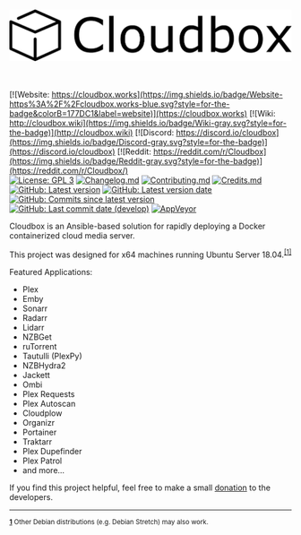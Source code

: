 <br /><img src="https://raw.githubusercontent.com/Cloudbox/assets/master/images/readme/Cloudbox-logo_dark.png" width="600">

<br /><br />
[![Website: https://cloudbox.works](https://img.shields.io/badge/Website-https%3A%2F%2Fcloudbox.works-blue.svg?style=for-the-badge&colorB=177DC1&label=website)](https://cloudbox.works)
[![Wiki: http://cloudbox.wiki](https://img.shields.io/badge/Wiki-gray.svg?style=for-the-badge)](http://cloudbox.wiki)
[![Discord: https://discord.io/cloudbox](https://img.shields.io/badge/Discord-gray.svg?style=for-the-badge)](https://discord.io/cloudbox)
[![Reddit: https://reddit.com/r/Cloudbox](https://img.shields.io/badge/Reddit-gray.svg?style=for-the-badge)](https://reddit.com/r/Cloudbox/)
<br />
[![License: GPL 3](https://img.shields.io/badge/License-GPL%203-blue.svg?style=for-the-badge&colorB=177DC1&label=license)](LICENSE.md)
[![Changelog.md](https://img.shields.io/badge/Changelog-gray.svg?style=for-the-badge)](CHANGELOG.md)
[![Contributing.md](https://img.shields.io/badge/Contributing-gray.svg?style=for-the-badge)](CONTRIBUTING.md)
[![Credits.md](https://img.shields.io/badge/Credits-gray.svg?style=for-the-badge)](CREDITS.md)
<br />
[![GitHub: Latest version](https://img.shields.io/github/release/cloudbox/cloudbox.svg?style=for-the-badge&colorB=177DC1&label=latest%20version&)](https://github.com/cloudbox/cloudbox/releases)
[![GitHub: Latest version date](https://img.shields.io/github/release-date/cloudbox/cloudbox.svg?style=for-the-badge&colorB=177DC1&label=latest%20version%20(date))](https://github.com/cloudbox/cloudbox/releases)
<br />
[![GitHub: Commits since latest version](https://img.shields.io/github/commits-since/Cloudbox/Cloudbox/latest/develop.svg?style=for-the-badge&colorB=177DC1)](https://github.com/cloudbox/cloudbox/compare/HEAD...develop)
[![GitHub: Last commit date (develop)](https://img.shields.io/github/last-commit/Cloudbox/Cloudbox/develop.svg?style=for-the-badge&colorB=177DC1)](https://github.com/Cloudbox/Cloudbox/commits/develop)
[![AppVeyor](https://img.shields.io/appveyor/ci/Cloudbox/Cloudbox/develop.svg?style=for-the-badge&colorB=177DC1&label=appveyor)](https://ci.appveyor.com/project/Cloudbox/Cloudbox)


Cloudbox is an Ansible-based solution for rapidly deploying a Docker containerized cloud media server.

This project was designed for x64 machines running Ubuntu Server 18.04.<sup name="a1">[\[1\]](#f1) </sup>

Featured Applications:

- Plex
- Emby
- Sonarr
- Radarr
- Lidarr
- NZBGet
- ruTorrent
- Tautulli (PlexPy)
- NZBHydra2
- Jackett
- Ombi
- Plex Requests
- Plex Autoscan
- Cloudplow
- Organizr
- Portainer
- Traktarr
- Plex Dupefinder
- Plex Patrol
- and more...

If you find this project helpful, feel free to make a small [donation](DONATIONS.md) to the developers.

***

<sup><b name="f1">[1](#a1)</b> Other Debian distributions (e.g. Debian Stretch) may also work. </sup>
